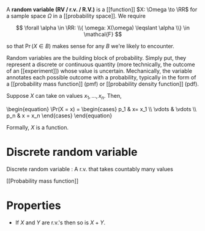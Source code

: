 A **random variable (RV / r.v. / R.V.)** is a [[function]] $X: \Omega \to \RR$ for a sample space $\Omega$ in a [[probability space]]. We require

$$
\forall \alpha \in \RR: \\{ \omega: X(\omega) \leqslant \alpha \\} \in \mathcal{F}
$$

so that $\Pr(X \in B)$ makes sense for any $B$ we're likely to encounter.

Random variables are the building block of probability. Simply put, they represent a discrete or continuous quantity (more technically, the outcome of an [[experiment]]) whose value is uncertain. Mechanically, the variable annotates each possible outcome with a probability, typically in the form of a [[probability mass function]] (pmf) or [[probability density function]] (pdf). 

Suppose $X$ can take on values $x_1, \dots, x_n$. Then,

\begin{equation}
\Pr(X = x) = \begin{cases} p_1 & x= x_1 \\\\ \vdots & \vdots \\\\ p_n & x = x_n \end{cases}
\end{equation}

Formally, $X$ is a function.

# Discrete random variable

Discrete random variable
: A r.v. that takes countably many values

[[Probability mass function]]

# Properties

* If $X$ and $Y$ are r.v.'s then so is $X+Y$.